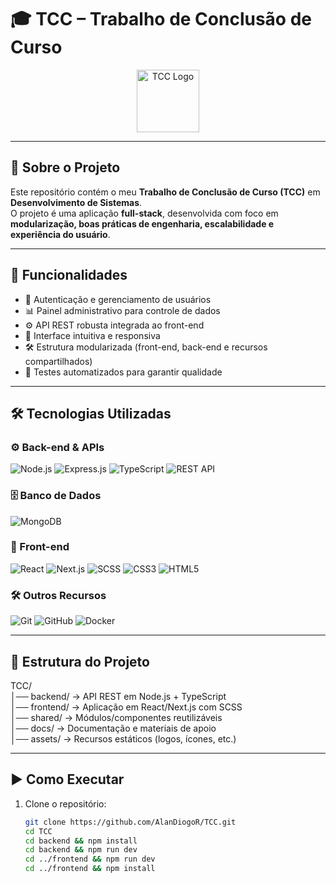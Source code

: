 # 🎓 TCC – Trabalho de Conclusão de Curso  

<p align="center">
  <img src="frontend/verdanzin/src/assets/verdan_logo_org.png" alt="TCC Logo" height="100"/>
</p>

---

## 📖 Sobre o Projeto  

Este repositório contém o meu **Trabalho de Conclusão de Curso (TCC)** em **Desenvolvimento de Sistemas**.  
O projeto é uma aplicação **full-stack**, desenvolvida com foco em **modularização, boas práticas de engenharia, escalabilidade e experiência do usuário**.  

---

## 🚀 Funcionalidades  

- 🔐 Autenticação e gerenciamento de usuários  
- 📊 Painel administrativo para controle de dados  
- ⚙️ API REST robusta integrada ao front-end  
- 🎨 Interface intuitiva e responsiva  
- 🛠️ Estrutura modularizada (front-end, back-end e recursos compartilhados)  
- 🧪 Testes automatizados para garantir qualidade  

---

## 🛠️ Tecnologias Utilizadas  

### ⚙️ Back-end & APIs  
![Node.js](https://img.shields.io/badge/Node.js-339933?style=for-the-badge&logo=node.js&logoColor=white)
![Express.js](https://img.shields.io/badge/Express-000000?style=for-the-badge&logo=express&logoColor=white)
![TypeScript](https://img.shields.io/badge/TypeScript-3178C6?style=for-the-badge&logo=typescript&logoColor=white)
![REST API](https://img.shields.io/badge/REST-02569B?style=for-the-badge&logo=rest&logoColor=white)

### 🗄️ Banco de Dados  
![MongoDB](https://img.shields.io/badge/MongoDB-47A248?style=for-the-badge&logo=mongodb&logoColor=white)

### 🎨 Front-end  
![React](https://img.shields.io/badge/React-61DAFB?style=for-the-badge&logo=react&logoColor=black)
![Next.js](https://img.shields.io/badge/Next.js-000000?style=for-the-badge&logo=nextdotjs&logoColor=white)
![SCSS](https://img.shields.io/badge/SCSS-CC6699?style=for-the-badge&logo=sass&logoColor=white)
![CSS3](https://img.shields.io/badge/CSS3-1572B6?style=for-the-badge&logo=css3&logoColor=white)
![HTML5](https://img.shields.io/badge/HTML5-E34F26?style=for-the-badge&logo=html5&logoColor=white)

### 🛠️ Outros Recursos  
![Git](https://img.shields.io/badge/Git-F05032?style=for-the-badge&logo=git&logoColor=white)
![GitHub](https://img.shields.io/badge/GitHub-181717?style=for-the-badge&logo=github&logoColor=white)
![Docker](https://img.shields.io/badge/Docker-2496ED?style=for-the-badge&logo=docker&logoColor=white)

---

## 📂 Estrutura do Projeto  

TCC/  
│── backend/   → API REST em Node.js + TypeScript  
│── frontend/  → Aplicação em React/Next.js com SCSS  
│── shared/    → Módulos/componentes reutilizáveis  
│── docs/      → Documentação e materiais de apoio  
│── assets/    → Recursos estáticos (logos, ícones, etc.)  

---

## ▶️ Como Executar  

1. Clone o repositório:  
   ```bash
   git clone https://github.com/AlanDiogoR/TCC.git
   cd TCC
   cd backend && npm install
   cd backend && npm run dev
   cd ../frontend && npm run dev
   cd ../frontend && npm install
